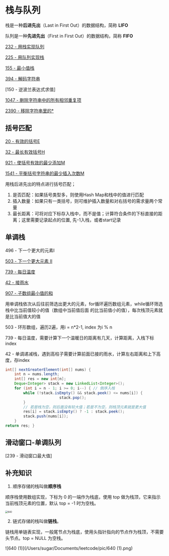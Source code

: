 # 栈与队列

栈是一种**后进先出**（Last in First Out）的数据结构，简称 **LIFO**

队列是一种**先进先出**（First in First Out）的数据结构，简称 **FIFO**



[232 - 用栈实现队列](https://github.com/xiaoshuzhao/leetcode-notes-java/blob/main/%E6%95%B0%E6%8D%AE%E7%BB%93%E6%9E%84/%E6%A0%88%E4%B8%8E%E9%98%9F%E5%88%97/225.%20%E7%94%A8%E9%98%9F%E5%88%97%E5%AE%9E%E7%8E%B0%E6%A0%88.md)

[225 - 用队列实现栈](https://github.com/xiaoshuzhao/leetcode-notes-java/blob/main/%E6%95%B0%E6%8D%AE%E7%BB%93%E6%9E%84/%E6%A0%88%E4%B8%8E%E9%98%9F%E5%88%97/225.%20%E7%94%A8%E9%98%9F%E5%88%97%E5%AE%9E%E7%8E%B0%E6%A0%88.md)

[155 - 最小值栈](https://github.com/xiaoshuzhao/leetcode-notes-java/blob/main/%E6%95%B0%E6%8D%AE%E7%BB%93%E6%9E%84/%E6%A0%88%E4%B8%8E%E9%98%9F%E5%88%97/155.%E6%9C%80%E5%B0%8F%E5%80%BC%E6%A0%88.md)

[394 - 解码字符串](https://github.com/xiaoshuzhao/leetcode-notes-java/blob/main/%E6%95%B0%E6%8D%AE%E7%BB%93%E6%9E%84/%E6%A0%88%E4%B8%8E%E9%98%9F%E5%88%97/394.%20%E8%A7%A3%E7%A0%81%E5%AD%97%E7%AC%A6%E4%B8%B2.md)

[150 - 逆波兰表达式求值]

[1047 - 删除字符串中的所有相邻重复项](https://github.com/xiaoshuzhao/leetcode-notes-java/blob/main/%E6%95%B0%E6%8D%AE%E7%BB%93%E6%9E%84/%E6%A0%88%E4%B8%8E%E9%98%9F%E5%88%97/1047.%20%E5%88%A0%E9%99%A4%E5%AD%97%E7%AC%A6%E4%B8%B2%E4%B8%AD%E7%9A%84%E6%89%80%E6%9C%89%E7%9B%B8%E9%82%BB%E9%87%8D%E5%A4%8D%E9%A1%B9.md)

[2390 - 移除字符串里的*](https://github.com/xiaoshuzhao/leetcode-notes-java/blob/main/%E6%95%B0%E6%8D%AE%E7%BB%93%E6%9E%84/%E6%A0%88%E4%B8%8E%E9%98%9F%E5%88%97/2390.%20%E7%A7%BB%E9%99%A4%E5%AD%97%E7%AC%A6%E4%B8%B2%E9%87%8C%E7%9A%84*.md)



## 括号匹配

[20 - 有效的括号E](https://github.com/xiaoshuzhao/leetcode-notes-java/blob/main/%E6%95%B0%E6%8D%AE%E7%BB%93%E6%9E%84/%E6%A0%88%E4%B8%8E%E9%98%9F%E5%88%97/20.%20%E6%9C%89%E6%95%88%E7%9A%84%E6%8B%AC%E5%8F%B7.md)

[32 - 最长有效括号H](https://github.com/xiaoshuzhao/leetcode-notes-java/blob/main/%E6%95%B0%E6%8D%AE%E7%BB%93%E6%9E%84/%E6%A0%88%E4%B8%8E%E9%98%9F%E5%88%97/32.%20%E6%9C%80%E9%95%BF%E6%9C%89%E6%95%88%E6%8B%AC%E5%8F%B7.md)

[921 - 使括号有效的最少添加M](https://github.com/xiaoshuzhao/leetcode-notes-java/blob/main/%E6%95%B0%E6%8D%AE%E7%BB%93%E6%9E%84/%E6%A0%88%E4%B8%8E%E9%98%9F%E5%88%97/921.%20%E4%BD%BF%E6%8B%AC%E5%8F%B7%E6%9C%89%E6%95%88%E7%9A%84%E6%9C%80%E5%B0%91%E6%B7%BB%E5%8A%A0.md)

[1541 - 平衡括号字符串的最少插入次数M](https://github.com/xiaoshuzhao/leetcode-notes-java/blob/main/%E6%95%B0%E6%8D%AE%E7%BB%93%E6%9E%84/%E6%A0%88%E4%B8%8E%E9%98%9F%E5%88%97/1541.%E5%B9%B3%E8%A1%A1%E6%8B%AC%E5%8F%B7%E5%AD%97%E7%AC%A6%E4%B8%B2%E7%9A%84%E6%9C%80%E5%B0%91%E6%8F%92%E5%85%A5%E6%AC%A1%E6%95%B0.md)


用栈后进先出的特点进行括号匹配；
1. 是否匹配：如果括号类型多，则使用Hash Map和栈中的值进行匹配
2. 插入数量：如果只有一类括号，则可维护插入数量和对右括号的需求量两个常量
3. 最长距离：可将对应下标存入栈中，而不是值；计算符合条件的下标直接的距离；这里需要记录起点的位置, 先-1入栈，或者start记录



## 单调栈

496 - 下一个更大的元素I

[503 - 下一个更大元素 II](https://github.com/xiaoshuzhao/leetcode-notes-java/blob/main/%E6%95%B0%E6%8D%AE%E7%BB%93%E6%9E%84/%E6%A0%88%E4%B8%8E%E9%98%9F%E5%88%97/503.%20%E4%B8%8B%E4%B8%80%E4%B8%AA%E6%9B%B4%E5%A4%A7%E5%85%83%E7%B4%A0%20II.md)

[739 - 每日温度](https://github.com/xiaoshuzhao/leetcode-notes-java/blob/main/%E6%95%B0%E6%8D%AE%E7%BB%93%E6%9E%84/%E6%A0%88%E4%B8%8E%E9%98%9F%E5%88%97/739.%20%E6%AF%8F%E6%97%A5%E6%B8%A9%E5%BA%A6.md)

[42 - 接雨水](https://github.com/xiaoshuzhao/leetcode-notes-java/blob/main/%E6%95%B0%E6%8D%AE%E7%BB%93%E6%9E%84/%E6%A0%88%E4%B8%8E%E9%98%9F%E5%88%97/42.%20%E6%8E%A5%E9%9B%A8%E6%B0%B4%E2%98%94%EF%B8%8F.md)

[907 - 子数组最小值的和](https://github.com/xiaoshuzhao/leetcode-notes-java/blob/main/%E6%95%B0%E6%8D%AE%E7%BB%93%E6%9E%84/%E6%A0%88%E4%B8%8E%E9%98%9F%E5%88%97/907.%20%E5%AD%90%E6%95%B0%E7%BB%84%E6%9C%80%E5%B0%8F%E5%80%BC%E7%9A%84%E5%92%8C.md)

用单调栈依次从后往前筛选出更大的元素，for循环遍历数组元素，while循环筛选栈中比当前值较小的值（数组中当前值后面 的比当前值小的值），每次栈顶元素就是比当前值大的值

503 - 环形数组，遍历2遍，用i = n*2-1, index 为i % n

739 - 每日温度，需要计算下一个温暖日的距离有几天，计算距离，入栈下标index

42 - 单调递减栈，遇到高柱子需要计算前面已接的雨水，计算左右距离和上下高度，存index

```java
int[] nextGreaterElement(int[] nums) {
    int n = nums.length;
    int[] res = new int[n];
    Deque<Integer> stack = new LinkedList<Integer>();
    for (int i = n - 1; i >= 0; i--) { // 倒序入栈
        while (!stack.isEmpty() && stack.peek() <= nums[i]) {
						stack.pop(); 
        }
      	// 若是栈为空，则后面没有较大值；若是不为空，则栈顶元素就是更大值
        res[i] = stack.isEmpty() ? -1 : stack.peek();
        stack.push(nums[i]);
    }
return res; }
```





## 滑动窗口-单调队列

[239 - 滑动窗口最大值]











## 补充知识



1. 顺序存储的栈叫做**顺序栈**

顺序栈使用数组实现，下标为 0 的一端作为栈底，使用 top 做为栈顶，它来指示当前栈顶元素的位置，默认 top = -1 时为空栈。

<img src="/Users/sugar/Documents/leetcode/pic/640.png" alt="640" style="zoom:50%;" />

2. 链式存储的栈叫做**链栈**。

链栈用单链表实现，一般尾节点为栈底，使用头指针指向的节点作为栈顶，不需要头节点。top = NULL 为空栈。

![640 (1)](/Users/sugar/Documents/leetcode/pic/640 (1).png)

